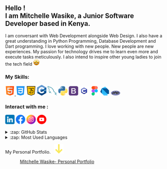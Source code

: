 ## Hello ! <br>I am Mitchelle Wasike, a Junior Software Developer based in Kenya. 
I am conversant with Web Development alongside Web Design. I also have a great understanding in  Python Programming, Database Development and Dart programming. I love working with new people. New people are new experiences. My passion for technology drives me to learn even more and execute tasks meticulously. I also intend to inspire other young ladies to join the tech field <img src="image/staremoji.png" width="20px">

### My Skills:
<a href="https://html.com/"><img src="image/html.png" width="30px"> <a href="#"><img src="image/css-3.png" width="30px"></a>
<a href="#"><img src="image/java-script.png" width="30px"></a>
<a href="#"><img src="image/c++.png" width="30px"></a>
<a href="#"><img src="image/mysql.png" width="30px"></a>
<a href="#"><img src="image/python.png" width="30px"></a>
<a href="#"><img src="image/bootstrap.png" width="30px"></a>
<a href="#"><img src="image/c.png" width="30px"></a>
<a href="#"><img src="image/figma.png" width="30px"></a>
<a href="#"><img src="image/dart.png" width="30px"></a>
<a href="#"><img src="image/php.png" width="30px"></a>


### Interact with me :

<a href="https://www.linkedin.com/in/mitchelle-wasike-62b99123b/"><img src="image/linkedin1.png" width= "30px"></a>
<a href="https://www.facebook.com/waasike/"><img src="image/facebook1.png" width= "30px"></a>
<a href="https://www.instagram.com/waasike/"><img src="image/instagram1.png" width= "30px"></a>
<a href="https://www.youtube.com/@waasike/"><img src="image/youtube1.png" width= "30px"></a>


<details>
  <summary>:zap: GitHub Stats</summary>

  <img align="left" alt="Mitchelle's GitHub Stats" src="https://github-readme-stats.vercel.app/api?username=waasike&show_icons=true&hide_border=true" />

</details>
<details>
  <summary>:zap: Most Used Languages</summary>

<img align="left" alt="Mitchelle's GitHub Top Languages" src="https://github-readme-stats.vercel.app/api/top-langs/?username=waasike" />

</details>

<p align="left">
  My Personal Portfolio.  &nbsp;
  <img src="image/arrow1.png" width="30px" >
</p>

&nbsp; &nbsp; &nbsp;  &nbsp;  &nbsp;  &nbsp; [Mitchelle Wasike- Personal Portfolio](https://mitchellewasike-portfolio.netlify.app/)
